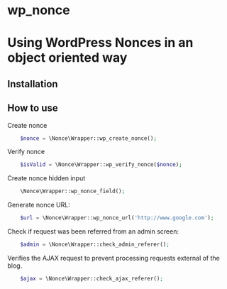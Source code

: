 # wp_nonce

# Using WordPress Nonces in an object oriented way

## Installation

## How to use

Create nonce
```php
	$nonce = \Nonce\Wrapper::wp_create_nonce();
```

Verify nonce
```php
	$isValid = \Nonce\Wrapper::wp_verify_nonce($nonce);
```

Create nonce hidden input
```php
	\Nonce\Wrapper::wp_nonce_field();
```

Generate nonce URL:
```php
	$url = \Nonce\Wrapper::wp_nonce_url('http://www.google.com');
```

Check if request was been referred from an admin screen:
```php
	$admin = \Nonce\Wrapper::check_admin_referer();
```

Verifies the AJAX request to prevent processing requests external of the blog.
```php
	$ajax = \Nonce\Wrapper::check_ajax_referer();
```